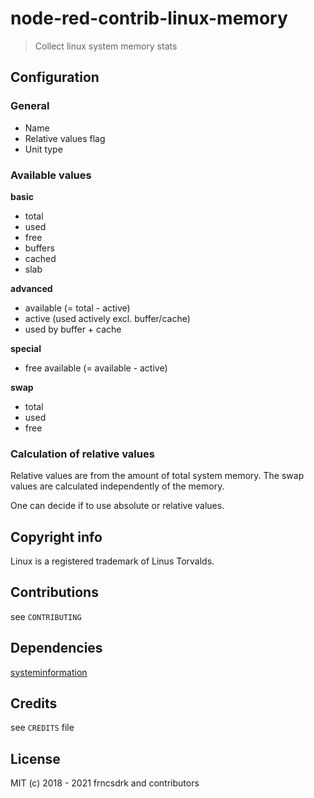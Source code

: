 # node-red-contrib-linux-memory

> Collect linux system memory stats

## Configuration

### General

- Name
- Relative values flag
- Unit type

### Available values

**basic**
- total
- used
- free
- buffers
- cached
- slab

**advanced**
- available (= total - active)
- active (used actively excl. buffer/cache)
- used by buffer + cache

**special**
- free available (= available - active)

**swap**
- total
- used
- free

### Calculation of relative values

Relative values are from the amount of total system memory. The swap values are calculated independently of the memory.

One can decide if to use absolute or relative values.

## Copyright info

Linux is a registered trademark of Linus Torvalds.

## Contributions

see `CONTRIBUTING`

## Dependencies

[systeminformation](https://github.com/sebhildebrandt/systeminformation)

## Credits

see `CREDITS` file

## License

MIT (c) 2018 - 2021 frncsdrk and contributors
